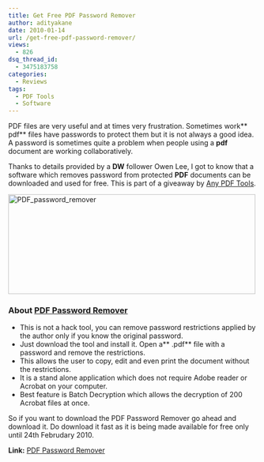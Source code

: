 ```yaml
---
title: Get Free PDF Password Remover
author: adityakane
date: 2010-01-14
url: /get-free-pdf-password-remover/
views:
  - 826
dsq_thread_id:
  - 3475183758
categories:
  - Reviews
tags:
  - PDF Tools
  - Software
---
```

PDF files are very useful and at times very frustration. Sometimes work** pdf** files have passwords to protect them but it is not always a good idea. A password is sometimes quite a problem when people using a **pdf** document are working collaboratively.

Thanks to details provided by a **DW** follower Owen Lee, I got to know that a software which removes password from protected **PDF** documents can be downloaded and used for free. This is part of a giveaway by <a href="http://www.anypdftools.com/pdf-password-remover.html" onclick="_gaq.push(['_trackEvent', 'outbound-article', 'http://www.anypdftools.com/pdf-password-remover.html', 'Any PDF Tools']);" >Any PDF Tools</a>.

<img class="alignnone size-full wp-image-18770" title="PDF_password_remover" src="http://cdn.devilsworkshop.org/files/2010/01/PDF_password_remover.png" alt="PDF_password_remover" width="500" height="202" />

### About <a href="http://www.anypdftools.com/pdf-password-remover.html" onclick="_gaq.push(['_trackEvent', 'outbound-article', 'http://www.anypdftools.com/pdf-password-remover.html', 'PDF Password Remover']);" >PDF Password Remover</a>

  * This is not a hack tool, you can remove password restrictions applied by the author only if you know the original password.
  * Just download the tool and install it. Open a** .pdf** file with a password and remove the restrictions.
  * This allows the user to copy, edit and even print the document without the restrictions.
  * It is a stand alone application which does not require Adobe reader or Acrobat on your computer.
  * Best feature is Batch Decryption which allows the decryption of 200 Acrobat files at once.

So if you want to download the PDF Password Remover go ahead and download it. Do download it fast as it is being made available for free only until 24th Februdary 2010.

**Link:** <a href="http://www.anypdftools.com/pdf-password-remover.html" onclick="_gaq.push(['_trackEvent', 'outbound-article', 'http://www.anypdftools.com/pdf-password-remover.html', 'PDF  Password Remover']);" >PDF Password Remover</a>
